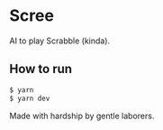 # Scree
AI to play Scrabble (kinda).

## How to run
```bash
$ yarn
$ yarn dev
```

Made with hardship by gentle laborers.
